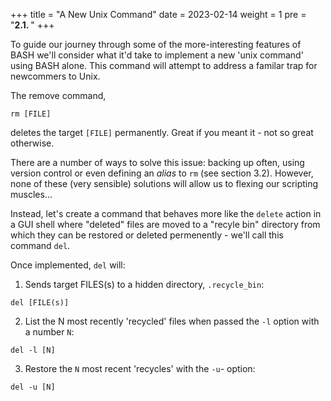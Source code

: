 +++
title = "A New Unix Command"
date = 2023-02-14
weight = 1 
pre = "<b>2.1. </b>"
+++

To guide our journey through some of the more-interesting features of BASH we'll consider what it'd take to implement a new 'unix command' using BASH alone. This command will attempt to address a familar trap for newcommers to Unix.

The remove command, 

    rm [FILE]

deletes the target `[FILE]` permanently. Great if you meant it - not so great otherwise.

There are a number of ways to solve this issue: backing up often, using version control or even defining an *alias* to `rm` (see section 3.2). However, none of these (very sensible) solutions will allow us to flexing our scripting muscles...

Instead, let's create a command that behaves more like the `delete` action in a GUI shell where "deleted" files are moved to a "recyle bin" directory from which they can be restored or deleted permenently - we'll call this command `del`.

Once implemented, `del` will:

1. Sends target FILES(s) to a hidden directory, `.recycle_bin`: 


```
del [FILE(s)]
```

2. List the N most recently 'recycled' files when passed the `-l` option with a number `N`: 

```
del -l [N]
```

3. Restore the `N` most recent 'recycles' with the `-u`- option: 

```
del -u [N]
```
